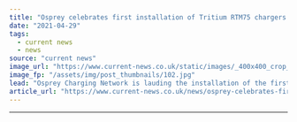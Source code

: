 ```yaml
---
title: "Osprey celebrates first installation of Tritium RTM75 chargers in Europe"
date: "2021-04-29"
tags: 
  - current news
  - news
source: "current news"
image_url: "https://www.current-news.co.uk/static/images/_400x400_crop_center-center/Image-from-iOS-2-image-Osprey.jpg"
image_fp: "/assets/img/post_thumbnails/102.jpg"
lead: "​Osprey Charging Network is lauding the installation of the first Tritium RTM75 rapid chargers in Europe, with these located in Gosport, UK."
article_url: "https://www.current-news.co.uk/news/osprey-celebrates-first-installation-of-tritium-rmt75-chargers-in-europe?utm_source=rss-feeds&utm_medium=rss&utm_campaign=rss"
---
```


---
